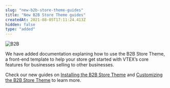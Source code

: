 ```yaml
---
slug: "new-b2b-store-theme-guides"
title: "New B2B Store Theme guides"
createdAt: 2021-08-05T17:11:24.413Z
hidden: false
type: "added"
---
```


![B2B](https://raw.githubusercontent.com/vtexdocs/dev-portal-content/main/images/new-b2b-store-theme-guides-0.png)

We have added documentation explaning how to use the B2B Store Theme, a front-end template to help your store get started with VTEX’s core features for businesses selling to other businesses.

Check our new guides on [Installing the B2B Store Theme](https://developers.vtex.com/vtex-developer-docs/docs/installing-the-b2b-store-theme) and [Customizing the B2B Store Theme](https://developers.vtex.com/vtex-developer-docs/docs/customizing-the-b2b-store-theme) to learn more.
